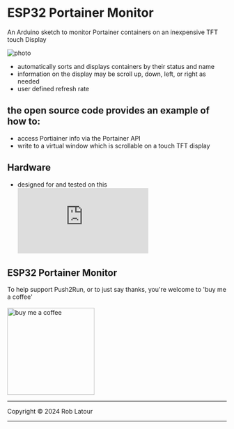 # ESP32 Portainer Monitor

 An Arduino sketch to monitor Portainer containers on an inexpensive TFT touch Display

 ![photo](https://github.com/user-attachments/assets/4be64526-5373-453e-8021-079206fb6a89)

 - automatically sorts and displays containers by their status and name
 - information on the display may be scroll up, down, left, or right as needed
 - user defined refresh rate
   
## the open source code provides an example of how to:
 - access Portiainer info via the Portainer API
 - write to a virtual window which is scrollable on a touch TFT display

## Hardware
- designed for and tested on this ![ESP32 touch display](https://www.aliexpress.com/item/1005004502250619.html)

## ESP32 Portainer Monitor

 To help support Push2Run, or to just say thanks, you're welcome to 'buy me a coffee'<br><br>
[<img alt="buy me  a coffee" width="200px" src="https://cdn.buymeacoffee.com/buttons/v2/default-blue.png" />](https://www.buymeacoffee.com/roblatour)
* * *
Copyright © 2024 Rob Latour
* * *
